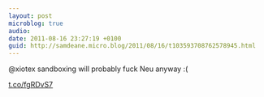 ```yaml
---
layout: post
microblog: true
audio: 
date: 2011-08-16 23:27:19 +0100
guid: http://samdeane.micro.blog/2011/08/16/t103593708762578945.html
---
```

@xiotex sandboxing will probably fuck Neu anyway :(

[t.co/fgRDvS7](http://t.co/fgRDvS7)
